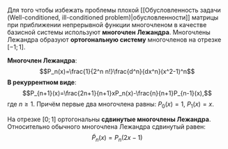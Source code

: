 Для того чтобы избежать проблемы плохой [[Обусловленность задачи (Well-conditioned, ill-conditioned problem)|обусловленности]] матрицы при приближении непрерывной функции многочленом в качестве базисной системы используют **многочлен Лежандра**. Многочлены Лежандра образуют **ортогональную систему** многочленов на отрезке $[-1;1]$.

**Многочлен Лежандра**:$$P_n(x)=\frac{1}{2^n n!}\frac{d^n}{dx^n}(x^2-1)^n$$**В рекуррентном виде**:$$P_{n+1}(x)=\frac{2n+1}{n+1}xP_n(x)-\frac{n}{n+1}P_{n-1}(x),$$где $n\geq 1$. Причём первые два многочлена равны: $P_0(x)=1$, $P_1(x)=x$.

На отрезке $[0;1]$ ортогональны **сдвинутые многочлены Лежандра**. Относительно обычного многочлена Лежандра сдвинутый равен:$$\tilde P_n(x)=P_n(2x-1)$$